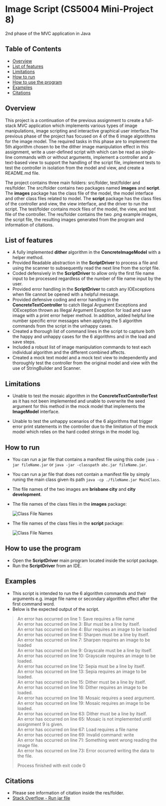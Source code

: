 

# Image Script (CS5004 Mini-Project 8)
2nd phase of the MVC application in Java

## Table of Contents 

* [Overview](#overview)
* [List of features](#list-of-features)
* [Limitations](#limitations)
* [How to run](#how-to-run)
* [How to use the program](#how-to-use-the-program)
* [Examples](#examples)
* [Citations](#citations)


## Overview
This project is a continuation of the previous assignment to create a full-stack MVC application which implements various types of image manipulations, image scripting and interactive graphical user interface.The previous phase of the project has focused on 4 of the 6 image algorithms for the image model. The required tasks in this phase are to implement the 5th algorithm chosen to be the dither image manipulation effect in this assignment, write a user-defined script with which can be read as single-line commands with or without arguments, implement a controller and a text-based view to support the handling of the script file, implement tests to test the controller in isolation from the model and view, and create a README.md file.

The project contains three main folders: src/folder, test/folder and res/folder. The src/folder contains two packages named **images** and **script**. The **images** package has the class file of the model, the model interface and other class files related to model. The **script** package has the class files of the controller and view, the view interface, and the driver to run the script. The test/folder contains mock files of the model, the view, and test file of the controller. The res/folder contains the two .png example images, the script file, the resulting images generated from the program and information of citations.


## List of features

* A fully implemented **dither** algorithm in the **ConcreteImageModel** with a helper method.
* Provided Readable abstraction in the **ScriptDriver** to process a file and using the scanner to subsequently read the next line from the script file.
* Coded defensively in the **ScriptDriver** to allow only the first file name input to be processed regardless of the number of file name input by the user. 
* Provided error handling in the **ScriptDriver** to catch any IOExceptions when file cannot be opened with a helpful message. 
* Provided defensive coding and error handling in the **ConcreteTextController** to catch Illegal Argument Exceptions and IOException thrown as Illegal Argument Exception for load and save image with a print error helper method. In addition, added helpful line number specific error messages when applying the 5 algorithm commands from the script in the unhappy cases. 
* Created a thorough list of command lines in the script to capture both the happy and unhappy cases for the 6 algorithms and in the load and save steps.
* Included a robust list of image manipulation commands to test each individual algorithm and the different combined affects.
* Created a mock text model and a mock text view to independently and thoroughly test the controller from the original model and view with the use of StringBuilder and Scanner. 


## Limitations

* Unable to test the mosaic algorithm in the **ConcreteTextControllerTest** as it has not been implemented and unable to overwrite the seed argument for this method in the mock model that implements the **ImageModel** interface.

* Unable to test the unhappy scenarios of the 6 algorithms that trigger error print statements in the controller due to the limitation of the mock model which relies on the hard coded strings in the model log. 

## How to run

* You can run a jar file that contains a manifest file using this code `java -jar fileName.jar` or `java -jar -classpath abc.jar fileName.jar`.  
* You can run a jar file that does not contain a manifest file by simply runing the main class given its path `java -cp ./fileName.jar MainClass`. 
* The file names of the two images are **brisbane city** and **city development**.
* The file names of the class files in the **images** package:

  ![Class File Names ](Info/File%20Names_images.JPG)
* The file names of the class files in the **script** package:

  ![Class File Names](Info/File%20Names_Script.JPG)


## How to use the program

* Open the **ScriptDriver** main program located inside the script package. 
* Run the **ScriptDriver** from an IDE.


## Examples
* This script is intended to run the 6 algorithm commands and their arguments e.g. image file name or secondary algorithm effect after the first command word.
* Below is the expected output of the script.

> An error has occurred on line 1: Save requires a file name\
> An error has occurred on line 3: Blur must be a line by itself.\
> An error has occurred on line 4: Blur requires an image to be loaded\
> An error has occurred on line 6: Sharpen must be a line by itself.\
> An error has occurred on line 7: Sharpen requires an image to be loaded\
> An error has occurred on line 9: Grayscale must be a line by itself.\
> An error has occurred on line 10: Grayscale requires an image to be loaded.\
> An error has occurred on line 12: Sepia must be a line by itself.\
> An error has occurred on line 13: Sepia requires an image to be loaded.\
> An error has occurred on line 15: Dither must be a line by itself.\
> An error has occurred on line 16: Dither requires an image to be loaded.\
> An error has occurred on line 18: Mosaic requires a seed argument.\
> An error has occurred on line 19: Mosaic requires an image to be loaded.\
> An error has occurred on line 63: Dither must be a line by itself.\
> An error has occurred on line 65: Mosaic is not implemented until assignment 9 is given.\
> An error has occurred on line 67: Load requires a file name\
> An error has occurred on line 69: Invalid command: write\
> An error has occurred on line 71: Something went wrong reading the image file.\
> An error has occurred on line 73: Error occurred writing the data to the file.
>
> Process finished with exit code 0


## Citations

* Please see information of citation inside the res/folder.
* [Stack Overflow - Run jar file](https://stackoverflow.com/questions/6780678/run-class-in-jar-file)
